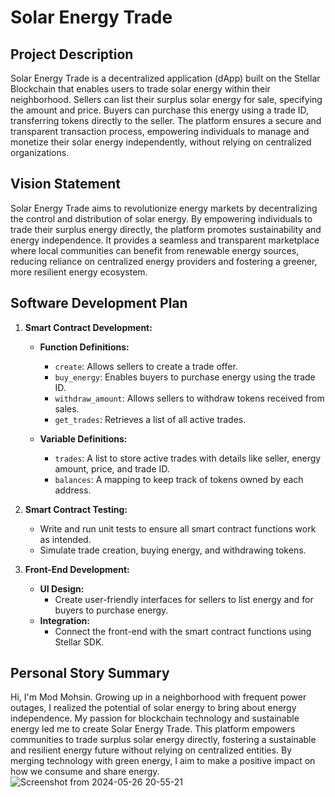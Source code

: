 # Solar Energy Trade

## Project Description

Solar Energy Trade is a decentralized application (dApp) built on the Stellar Blockchain that enables users to trade solar energy within their neighborhood. Sellers can list their surplus solar energy for sale, specifying the amount and price. Buyers can purchase this energy using a trade ID, transferring tokens directly to the seller. The platform ensures a secure and transparent transaction process, empowering individuals to manage and monetize their solar energy independently, without relying on centralized organizations.

## Vision Statement

Solar Energy Trade aims to revolutionize energy markets by decentralizing the control and distribution of solar energy. By empowering individuals to trade their surplus energy directly, the platform promotes sustainability and energy independence. It provides a seamless and transparent marketplace where local communities can benefit from renewable energy sources, reducing reliance on centralized energy providers and fostering a greener, more resilient energy ecosystem.

## Software Development Plan

1. **Smart Contract Development:**
   - **Function Definitions:**
     - `create`: Allows sellers to create a trade offer.
     - `buy_energy`: Enables buyers to purchase energy using the trade ID.
     - `withdraw_amount`: Allows sellers to withdraw tokens received from sales.
     - `get_trades`: Retrieves a list of all active trades.

   - **Variable Definitions:**
     - `trades`: A list to store active trades with details like seller, energy amount, price, and trade ID.
     - `balances`: A mapping to keep track of tokens owned by each address.

2. **Smart Contract Testing:**
   - Write and run unit tests to ensure all smart contract functions work as intended.
   - Simulate trade creation, buying energy, and withdrawing tokens.

3. **Front-End Development:**
   - **UI Design:**
     - Create user-friendly interfaces for sellers to list energy and for buyers to purchase energy.
   - **Integration:**
     - Connect the front-end with the smart contract functions using Stellar SDK.

## Personal Story Summary

Hi, I'm Mod Mohsin. Growing up in a neighborhood with frequent power outages, I realized the potential of solar energy to bring about energy independence. My passion for blockchain technology and sustainable energy led me to create Solar Energy Trade. This platform empowers communities to trade surplus solar energy directly, fostering a sustainable and resilient energy future without relying on centralized entities. By merging technology with green energy, I aim to make a positive impact on how we consume and share energy.
![Screenshot from 2024-05-26 20-55-21](https://github.com/MohdMohsin97/solar-energy-trade/assets/136162998/b70c4061-19c6-4b28-bb86-bcceb4cb153e)
